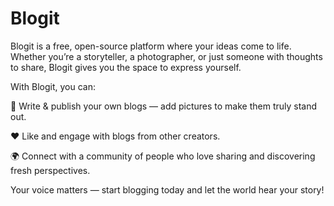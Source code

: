 # Blogit

Blogit is a free, open-source platform where your ideas come to life. Whether you’re a storyteller, a photographer, or just someone with thoughts to share, Blogit gives you the space to express yourself.

With Blogit, you can:

📝 Write & publish your own blogs — add pictures to make them truly stand out.

❤️ Like and engage with blogs from other creators.

🌍 Connect with a community of people who love sharing and discovering fresh perspectives.

Your voice matters — start blogging today and let the world hear your story!
